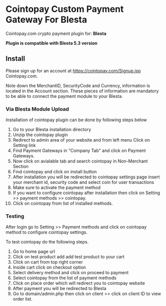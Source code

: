 # Cointopay Custom Payment Gateway For Blesta
 
Cointopay.com crypto payment plugin for: **Blesta**

**Plugin is compatible with Blesta 5.3 version**

## Install

Please sign up for an account at <https://cointopay.com/Signup.jsp> Cointopay.com.

Note down the MerchantID, SecurityCode and Currency, information is located in the Account section. These pieces of information are mandatory to be able to connect the payment module to your Blesta.

### Via Blesta Module Upload

Installation of cointopay plugin can be done by following steps below

1) Go to your Blesta installation directory
2) Unzip the cointopay plugin 
3) Redirect to admin area of your website and from left menu Click on Setting link  
4) Find Payment Gateways in "Company Tab" and click on Payment Gateways.
5) Now click on avialable tab and search cointopay in Non-Merchant Section
6) Find cointopay and click on install button
7) After installation you will be redirected to cointopay settings page insert your merchant id, security code and select coin for user transactions
8) Make sure to activate the payment method
9) If you want to configure cointopay after installation then click on Setting >> payment methods >> cointopay.
10) Click on cointopay from list of installed methods.


### Testing

After login go to Setting >> Payment methods and click on  cointopay method to configure cointopay settings.

To test cointopay do the following steps.
1) Go to home page url
2) Click on test product add add test product to your cart
3) Click on cart  from top right corner 
4) Inside cart click on checkout option 
5) Select delivery method and click on proceed to payment 
6) Select cointopay from the list of payment methods 
7) Click on place order which will redirect you to cointopay website
8) After payment you will be redirected to Blesta
9) Go to domain/admin.php then click on client >> click on client ID to view order list.